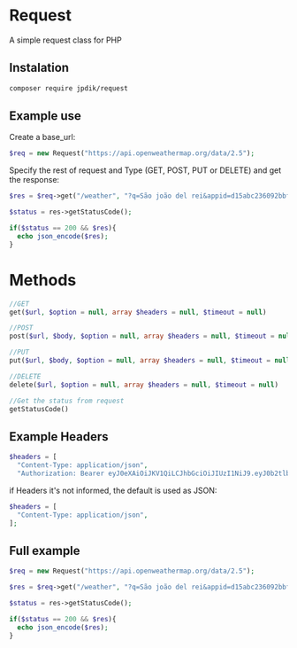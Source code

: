 # Request

A simple request class for PHP

## Instalation

```sh
composer require jpdik/request
```

## Example use

Create a base_url:

```php
$req = new Request("https://api.openweathermap.org/data/2.5");
```
Specify the rest of request and Type (GET, POST, PUT or DELETE) and get the response:

```php
$res = $req->get("/weather", "?q=São joão del rei&appid=d15abc236092bbf9dd28fa2c0a7a02a9");

$status = res->getStatusCode();

if($status == 200 && $res){
  echo json_encode($res);
}
```

# Methods

```php
//GET
get($url, $option = null, array $headers = null, $timeout = null)

//POST
post($url, $body, $option = null, array $headers = null, $timeout = null)

//PUT
put($url, $body, $option = null, array $headers = null, $timeout = null)

//DELETE
delete($url, $option = null, array $headers = null, $timeout = null)

//Get the status from request
getStatusCode()
```

## Example Headers

```php
$headers = [
  "Content-Type: application/json",
  "Authorization: Bearer eyJ0eXAiOiJKV1QiLCJhbGciOiJIUzI1NiJ9.eyJ0b2tlbiI6IjcyYTg0NDdhOTA3MGYyZTVmOGIzZDkzYzViZjE4MWE0In0.99kTzhSVwges69qprisg9B3rty4eKTTBurH-1lGKe30"];
```

if Headers it's not informed, the default is used as JSON:

```php
$headers = [
  "Content-Type: application/json",
];
```

## Full example

```php
$req = new Request("https://api.openweathermap.org/data/2.5");

$res = $req->get("/weather", "?q=São joão del rei&appid=d15abc236092bbf9dd28fa2c0a7a02a9");

$status = res->getStatusCode();

if($status == 200 && $res){
  echo json_encode($res);
}
```